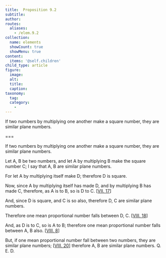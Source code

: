 ```yaml
---
title:  Proposition 9.2
subtitle: 
author:
routes:
  aliases:
    - /elem.9.2
collection:
  name: elements
  showCount: true
  showMenu: true
content:
  items: '@self.children'
child_type: article
figure:
  image:
  alt:
  title:
  caption:
taxonomy:
  tag:
  category:
    - 
---
```


<p>
       <hi rend="ital">If two numbers by multiplying one another make a square number, they are similar plane numbers.</hi>
      </p>

===

<p>
       <span class="ital">If two numbers by multiplying one another make a square number, they are similar plane numbers.</span>
      </p>

<p>Let <span class="ital">A</span>, <span class="ital">B</span> be two numbers, and let <span class="ital">A</span> by multiplying <span class="ital">B</span> make the square number <span class="ital">C</span>; I say that <span class="ital">A</span>, <span class="ital">B</span> are similar plane numbers. 
      </p>

<p>For let <span class="ital">A</span> by multiplying itself make <span class="ital">D</span>; therefore <span class="ital">D</span> is square. </p>

<p>Now, since <span class="ital">A</span> by multiplying itself has made <span class="ital">D</span>, and by multiplying <span class="ital">B</span> has made <span class="ital">C</span>, therefore, as <span class="ital">A</span> is to <span class="ital">B</span>, so is <span class="ital">D</span> to <span class="ital">C</span>. [<a href="/elem.7.17">VII. 17</a>] </p>

<p>And, since <span class="ital">D</span> is square, and <span class="ital">C</span> is so also, therefore <span class="ital">D</span>, <span class="ital">C</span> are similar plane numbers. </p>

<p>Therefore one mean proportional number falls between <span class="ital">D</span>, <span class="ital">C</span>. [<a href="/elem.8.18">VIII. 18</a>] </p>

<p>And, as <span class="ital">D</span> is to <span class="ital">C</span>, so is <span class="ital">A</span> to <span class="ital">B</span>; therefore one mean proportional number falls between <span class="ital">A</span>, <span class="ital">B</span> also. [<a href="/elem.8.18">VIII. 8</a>] </p>

<p>But, if one mean proportional number fall between two numbers, they are similar plane numbers; [<a href="/elem.8.20">VIII. 20</a>] therefore <span class="ital">A</span>, <span class="ital">B</span> are similar plane numbers. Q. E. D.</p>
